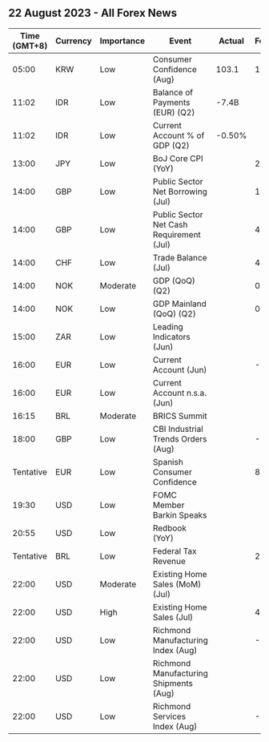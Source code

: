 ## 22 August 2023 - All Forex News

| Time (GMT+8) | Currency | Importance | Event | Actual | Forecast | Previous |
|------|----------|------------|-------|--------|----------|----------|
| 05:00 | KRW | Low | Consumer Confidence (Aug) | 103.1 | 101.9 | 103.2 |
| 11:02 | IDR | Low | Balance of Payments (EUR) (Q2) | -7.4B |  | 6.5B |
| 11:02 | IDR | Low | Current Account % of GDP (Q2) | -0.50% |  | 0.90% |
| 13:00 | JPY | Low | BoJ Core CPI (YoY) |  | 2.7% | 3.0% |
| 14:00 | GBP | Low | Public Sector Net Borrowing (Jul) |  | 17.03B | 17.67B |
| 14:00 | GBP | Low | Public Sector Net Cash Requirement (Jul) |  | 4.023B | 11.976B |
| 14:00 | CHF | Low | Trade Balance (Jul) |  | 4.300B | 4.823B |
| 14:00 | NOK | Moderate | GDP (QoQ) (Q2) |  | 0.2% | 0.2% |
| 14:00 | NOK | Low | GDP Mainland (QoQ) (Q2) |  | 0.1% | 0.2% |
| 15:00 | ZAR | Low | Leading Indicators (Jun) |  |  | 108.40% |
| 16:00 | EUR | Low | Current Account (Jun) |  | -6.9B | 9.1B |
| 16:00 | EUR | Low | Current Account n.s.a. (Jun) |  |  | -11.3B |
| 16:15 | BRL | Moderate | BRICS Summit |  |  |  |
| 18:00 | GBP | Low | CBI Industrial Trends Orders (Aug) |  | -13 | -9 |
| Tentative | EUR | Low | Spanish Consumer Confidence |  | 85.7 | 92.4 |
| 19:30 | USD | Low | FOMC Member Barkin Speaks |  |  |  |
| 20:55 | USD | Low | Redbook (YoY) |  |  | 0.7% |
| Tentative | BRL | Low | Federal Tax Revenue |  | 203.56B | 180.48B |
| 22:00 | USD | Moderate | Existing Home Sales (MoM) (Jul) |  |  | -3.3% |
| 22:00 | USD | High | Existing Home Sales (Jul) |  | 4.15M | 4.16M |
| 22:00 | USD | Low | Richmond Manufacturing Index (Aug) |  | -7 | -9 |
| 22:00 | USD | Low | Richmond Manufacturing Shipments (Aug) |  |  | -6 |
| 22:00 | USD | Low | Richmond Services Index (Aug) |  | -4 | -2 |
